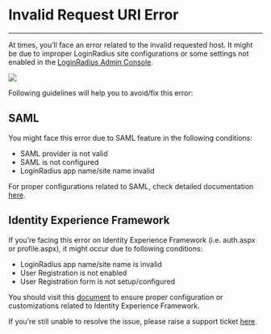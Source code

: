 Invalid Request URI Error
====


-------
At times, you’ll face an error related to the invalid requested host. It might be due to improper LoginRadius site configurations or some settings not enabled in the [LoginRadius Admin Console](https://adminconsole.loginradius.com). 

![](https://apidocs.lrcontent.com/images/error_screenshot_235775a953fd6a5ab92.99395267.png)

Following guidelines will help you to avoid/fix this error:

## SAML
You might face this error due to SAML feature in the following conditions:

- SAML provider is not valid
- SAML is not configured
- LoginRadius app name/site name invalid

For proper configurations related to SAML, check detailed documentation [here](https://www.loginradius.com/legacy/docs/api/v2/single-sign-on/saml-security-assertion-markup-language).

## Identity Experience Framework
If you’re facing this error on Identity Experience Framework (i.e. auth.aspx or profile.aspx), it might occur due to following conditions:

- LoginRadius app name/site name is invalid
- User Registration is not enabled
- User Registration form is not setup/configured

You should visit this [document](https://www.loginradius.com/legacy/docs/api/v2/user-registration/hosted-registration) to ensure proper configuration or customizations related to Identity Experience Framework.<br/>

If you’re still unable to resolve the issue, please raise a support ticket [here](https://adminconsole.loginradius.com/support/tickets/open-a-new-ticket).
